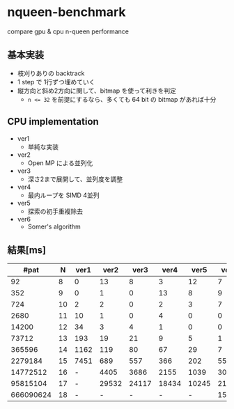 # nqueen-benchmark

compare gpu & cpu n-queen performance

## 基本実装

* 枝刈りありの backtrack
* 1 step で 1行ずつ埋めていく
* 縦方向と斜め2方向に関して、bitmap を使って利きを判定
    * `n <= 32` を前提にするなら、多くても 64 bit の bitmap があれば十分

## CPU implementation

* ver1
  * 単純な実装  
* ver2
  * Open MP による並列化  
* ver3
  * 深さ2まで展開して、並列度を調整  
* ver4
  * 最内ループを SIMD 4並列
* ver5
  * 探索の初手重複除去  
* ver6
  * Somer's algorithm  

## 結果[ms]

| #pat      | N   | ver1 | ver2  | ver3  | ver4  | ver5  | ver6  |
| --------- | --- | ---- | ----- | ----- | ----- | ----- | ----- |
| 92        | 8   | 0    | 13    | 8     | 3     | 12    | 7     |
| 352       | 9   | 0    | 1     | 0     | 13    | 8     | 9     |
| 724       | 10  | 2    | 2     | 0     | 2     | 3     | 7     |
| 2680      | 11  | 10   | 1     | 0     | 4     | 0     | 0     |
| 14200     | 12  | 34   | 3     | 4     | 1     | 0     | 0     |
| 73712     | 13  | 193  | 19    | 21    | 9     | 5     | 1     |
| 365596    | 14  | 1162 | 119   | 80    | 67    | 29    | 7     |
| 2279184   | 15  | 7451 | 689   | 557   | 366   | 202   | 55    |
| 14772512  | 16  | -    | 4405  | 3686  | 2155  | 1039  | 302   |
| 95815104  | 17  | -    | 29532 | 24117 | 18434 | 10245 | 2162  |
| 666090624 | 18  | -    | -     | -     | -     | -     | 15324 |
